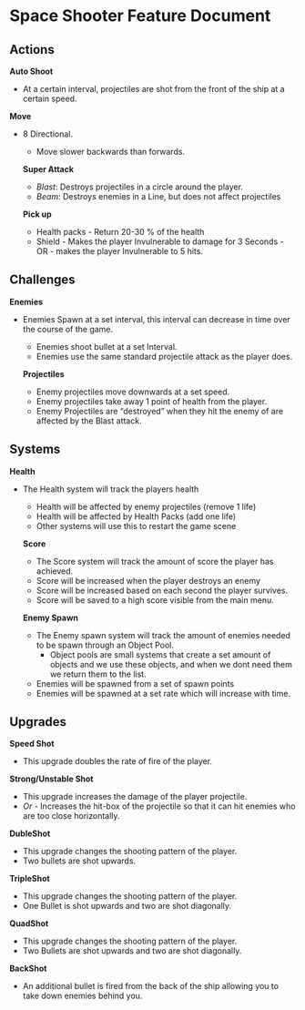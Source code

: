 
# Space Shooter Feature Document

## Actions 
**Auto Shoot** 
- At a certain interval, projectiles are shot from the front of the ship at a certain speed.

**Move**
- 8 Directional.
	- Move slower backwards than forwards.

	**Super Attack** 
	- _Blast_: Destroys projectiles in a circle around the player.
	- _Beam_: Destroys enemies in a Line, but does not affect projectiles

	**Pick up**
	- Health packs - Return 20-30 % of the health
	- Shield - Makes the player Invulnerable to damage for 3 Seconds - OR - makes the player Invulnerable to 5 hits.

## Challenges
**Enemies**
- Enemies Spawn at a set interval, this interval can decrease in time over the course of the game.
	- Enemies shoot bullet at a set Interval.
	- Enemies use the same standard projectile attack as the player does.

	**Projectiles**
	- Enemy projectiles move downwards at a set speed.
	- Enemy projectiles take away 1 point of health from the player.
	- Enemy Projectiles are “destroyed” when they hit the enemy of are affected by the Blast attack.

## Systems
**Health**
- The Health system will track the players health
	- Health will be affected by enemy projectiles (remove 1 life)
	- Health will be affected by Health Packs (add one life)
	- Other systems will use this to restart the game scene

	**Score**
	- The Score system will track the amount of score the player has achieved.
	- Score will be increased when the player destroys an enemy
	- Score will be increased based on each second the player survives.
	- Score will be saved to a high score visible from the main menu.

	**Enemy Spawn**
	- The Enemy spawn system will track the amount of enemies needed to be spawn through an Object Pool.
		- Object pools are small systems that create a set amount of objects and we use these objects, and when we dont need them we return them to the list.
	- Enemies will be spawned from a set of spawn points
	- Enemies will be spawned at a set rate which will increase with time.

## Upgrades
**Speed Shot**
- This upgrade doubles the rate of fire of the player.

**Strong/Unstable Shot**
- This upgrade increases the damage of the player projectile. 
- _Or_ - Increases the hit-box of the projectile so that it can hit enemies who are too close horizontally.

**DubleShot**
- This upgrade changes the shooting pattern of the player.
- Two bullets are shot upwards.

**TripleShot**
- This upgrade changes the shooting pattern of the player.
- One Bullet is shot upwards and two are shot diagonally.

**QuadShot**
- This upgrade changes the shooting pattern of the player.
- Two Bullets are shot upwards and two are shot diagonally.

**BackShot**
- An additional bullet is fired from the back of the ship allowing you to take down enemies behind you.
